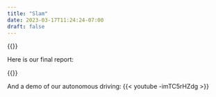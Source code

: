 ```yaml
---
title: "Slam"
date: 2023-03-17T11:24:24-07:00
draft: false
---
```


{{<gslides src="https://drive.google.com/file/d/1CFWGa1x8SgNf99KfQs0pS7qO6b9nNesC/preview">}}

Here is our final report:

{{<gslides src="https://drive.google.com/file/d/1mKWXiwv7QwH2flYvbbWO6KngVw19S-O3/preview">}}

And a demo of our autonomous driving:
{{< youtube -imTC5rHZdg >}}

